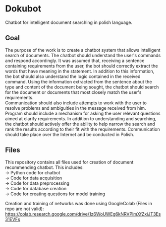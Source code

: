 # Dokubot
Chatbot for intelligent document searching in polish language. 
  
## Goal  
The purpose of the work is to create a chatbot system that allows intelligent search of documents. The chatbot should understand the user's commands and respond accordingly.   It was assumed that, receiving a sentence containing requirements from the user, the bot should correctly extract the words that have meaning in the statement. In addition to 
this information, the bot should also understand the logic contained in the received command. Using the information extracted from the sentence about the type and content of the document being sought, the chatbot should search for the document or documents that most closely match the user's requirements.  
Communication should also include attempts to work with the user to resolve problems and ambiguities in the message received from him. Program should include a mechanism for asking the user relevant questions aimed at clarify requirements. In addition to understanding and searching, the chatbot should actively offer the ability to help narrow the search and rank the results according to their fit with the requirements. Communication should take place over the Internet and be conducted in Polish. 

## Files  
This repository contains all files used for creation of document recommending chatbot. This includes:  
-> Python code for chatbot  
-> Code for data acquisition  
-> Code for data preprocessing  
-> Code for database creation  
-> Code for creating questions for model training  

Creation and training of networks was done using GoogleColab (Files in repo are not valid):  
https://colab.research.google.com/drive/1z6WoUWEg6kNRVPlmXfZxiJT3Es31EVFs
